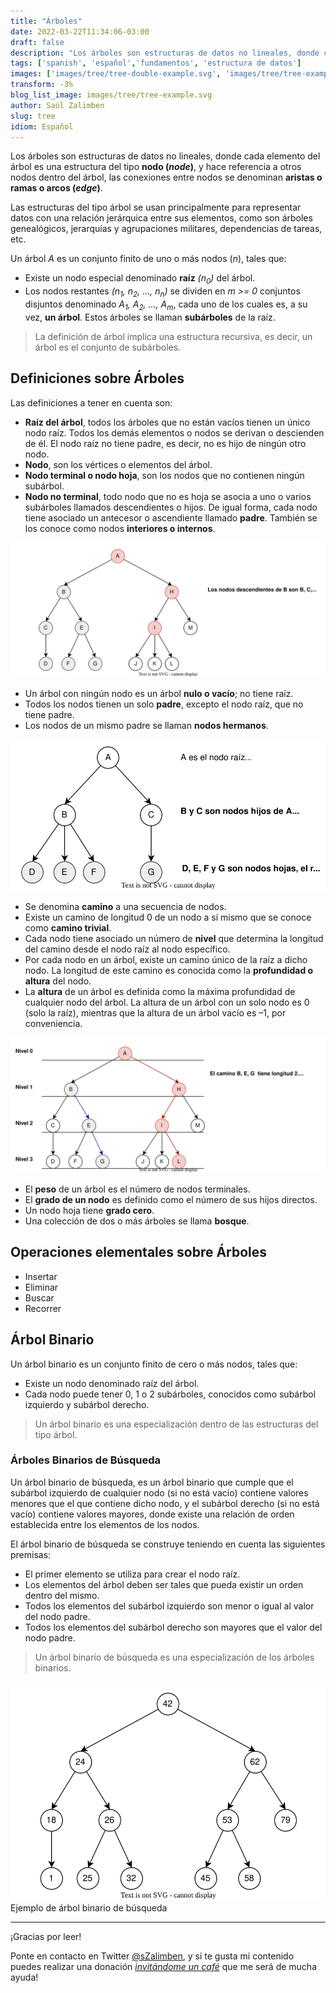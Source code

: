 ```yaml
---
title: "Árboles"
date: 2022-03-22T11:34:06-03:00
draft: false
description: "Los árboles son estructuras de datos no lineales, donde cada elemento del árbol es una estructura del tipo nodo."
tags: ['spanish', 'español','fundamentos', 'estructura de datos']
images: ['images/tree/tree-double-example.svg', 'images/tree/tree-example.svg']
transform: -3%
blog_list_image: images/tree/tree-example.svg
author: Saúl Zalimben
slug: tree
idiom: Español
---
```



Los árboles son estructuras de datos no lineales, donde cada elemento del árbol es una estructura del tipo **nodo (_node_)**, y hace referencia a otros nodos dentro del árbol, las conexiones entre nodos se denominan **aristas o ramas o arcos (_edge_)**.

Las estructuras del tipo árbol se usan principalmente para representar datos con una relación jerárquica entre sus elementos, como son árboles genealógicos, jerarquías y agrupaciones militares, dependencias de tareas, etc.

Un árbol _A_ es un conjunto finito de uno o más nodos (_n_), tales que:
- Existe un nodo especial denominado **raíz** _(n<sub>0</sub>)_ del árbol.
- Los nodos restantes _(n<sub>1</sub>, n<sub>2</sub>, ..., n<sub>n</sub>)_ se dividen en _m >= 0_ conjuntos disjuntos denominado _A<sub>1</sub>, A<sub>2</sub>, ..., A<sub>m</sub>_, cada uno de los cuales es, a su vez, **un árbol**. Estos árboles se llaman **subárboles** de la raíz.

>
> La definición de árbol implica una estructura recursiva, es decir, un árbol es el conjunto de subárboles.
>  

## Definiciones sobre Árboles
Las definiciones a tener en cuenta son:
- **Raíz del árbol**, todos los árboles que no están vacíos tienen un único nodo raíz. Todos los demás elementos o nodos se derivan o descienden de él. El nodo raíz no tiene padre, es decir, no es hijo de ningún otro nodo.
- **Nodo**, son los vértices o elementos del árbol. 
- **Nodo terminal o nodo hoja**, son los nodos que no contienen ningún subárbol.
- **Nodo no terminal**, todo nodo que no es hoja se asocia a uno o varios subárboles llamados descendientes o hijos. De igual forma, cada nodo tiene asociado un antecesor o ascendiente llamado **padre**. También se los conoce como nodos **interiores o internos**.

![Árbol. Ancestros y Descendientes](images/tree/tree-olds.svg)

- Un árbol con ningún nodo es un árbol **nulo o vacío**; no tiene raíz.
- Todos los nodos tienen un solo **padre**, excepto el nodo raíz, que no tiene padre.
- Los nodos de un mismo padre se llaman **nodos hermanos**.

![Árbol. Padres & Hijos](images/tree/tree-root-child.svg)

- Se denomina **camino** a una secuencia de nodos.
- Existe un camino de longitud 0 de un nodo a sí mismo que se conoce como **camino trivial**.
- Cada nodo tiene asociado un número de **nivel** que determina la longitud del camino desde el nodo raíz al nodo específico.
- Por cada nodo en un árbol, existe un camino único de la raíz a dicho nodo. La longitud de este camino es conocida como la **profundidad o altura** del nodo.
- La **altura** de un árbol es definida como la máxima profundidad de cualquier nodo del árbol. La altura de un árbol con un solo nodo es 0 (solo la raíz), mientras que la altura de un árbol vacío es –1, por conveniencia.

![Árbol. Niveles & Profundidad](images/tree/tree-level.svg)

- El **peso** de un árbol es el número de nodos terminales.
- El **grado de un nodo** es definido como el número de sus hijos directos.
- Un nodo hoja tiene **grado cero**.
- Una colección de dos o más árboles se llama **bosque**.

## Operaciones elementales sobre Árboles 
- Insertar 
- Eliminar
- Buscar
- Recorrer

## Árbol Binario

Un árbol binario es un conjunto finito de cero o más nodos, tales que:
- Existe un nodo denominado raíz del árbol.
- Cada nodo puede tener 0, 1 o 2 subárboles, conocidos como subárbol izquierdo y subárbol derecho. 

> Un árbol binario es una especialización dentro de las estructuras del tipo árbol.

### Árboles Binarios de Búsqueda
Un árbol binario de búsqueda, es un árbol binario que cumple que el subárbol izquierdo de cualquier nodo (si no está vacío) contiene valores menores que el que contiene dicho nodo, y el subárbol derecho (si no está vacío) contiene valores mayores, donde existe una relación de orden establecida entre los elementos de los nodos.

El árbol binario de búsqueda se construye teniendo en cuenta las siguientes premisas:
- El primer elemento se utiliza para crear el nodo raíz.
- Los elementos del árbol deben ser tales que pueda existir un orden dentro del mismo.
- Todos los elementos del subárbol izquierdo son menor o igual al valor del nodo padre.
- Todos los elementos del subárbol derecho son mayores que el valor del nodo padre.

> Un árbol binario de búsqueda es una especialización de los árboles binarios.

![Árbol Binario](images/tree/tree-binary.svg)
Ejemplo de árbol binario de búsqueda

---

¡Gracias por leer! 

Ponte en contacto en Twitter [@sZalimben](https://twitter.com/sZalimben), y si te gusta mi contenido puedes realizar una donación *[invitándome un café](https://www.buymeacoffee.com/szalimben)* que me será de mucha ayuda!